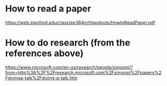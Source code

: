 # How to read a paper
https://web.stanford.edu/class/ee384m/Handouts/HowtoReadPaper.pdf

# How to do research (from the references above)
https://www.microsoft.com/en-us/research/people/simonpj/?from=http%3A%2F%2Fresearch.microsoft.com%2Fsimonpj%2Fpapers%2Fgivinga-talk%2Fgiving-a-talk.htm
